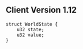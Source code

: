 ## Client Version 1.12

```rust,ignore
struct WorldState {
    u32 state;    
    u32 value;    
}

```
